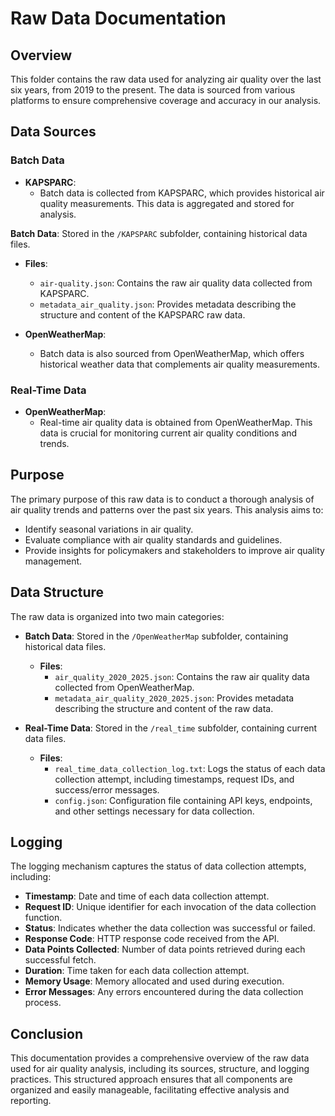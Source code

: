 # Raw Data Documentation

## Overview
This folder contains the raw data used for analyzing air quality over the last six years, from 2019 to the present. The data is sourced from various platforms to ensure comprehensive coverage and accuracy in our analysis.

## Data Sources

### Batch Data
- **KAPSPARC**: 
  - Batch data is collected from KAPSPARC, which provides historical air quality measurements. This data is aggregated and stored for analysis.

**Batch Data**: Stored in the `/KAPSPARC` subfolder, containing historical data files.  
  - **Files**:  
    - `air-quality.json`: Contains the raw air quality data collected from KAPSPARC.  
    - `metadata_air_quality.json`: Provides metadata describing the structure and content of the KAPSPARC raw data.
  
- **OpenWeatherMap**: 
  - Batch data is also sourced from OpenWeatherMap, which offers historical weather data that complements air quality measurements.

### Real-Time Data
- **OpenWeatherMap**: 
  - Real-time air quality data is obtained from OpenWeatherMap. This data is crucial for monitoring current air quality conditions and trends.

## Purpose
The primary purpose of this raw data is to conduct a thorough analysis of air quality trends and patterns over the past six years. This analysis aims to:
- Identify seasonal variations in air quality.
- Evaluate compliance with air quality standards and guidelines.
- Provide insights for policymakers and stakeholders to improve air quality management.


## Data Structure  
The raw data is organized into two main categories:  
- **Batch Data**: Stored in the `/OpenWeatherMap` subfolder, containing historical data files.  
  - **Files**:  
    - `air_quality_2020_2025.json`: Contains the raw air quality data collected from OpenWeatherMap.  
    - `metadata_air_quality_2020_2025.json`: Provides metadata describing the structure and content of the raw data.  
    
- **Real-Time Data**: Stored in the `/real_time` subfolder, containing current data files.  
  - **Files**:  
    - `real_time_data_collection_log.txt`: Logs the status of each data collection attempt, including timestamps, request IDs, and success/error messages.  
    - `config.json`: Configuration file containing API keys, endpoints, and other settings necessary for data collection.  
  
## Logging  
The logging mechanism captures the status of data collection attempts, including:  
- **Timestamp**: Date and time of each data collection attempt.  
- **Request ID**: Unique identifier for each invocation of the data collection function.  
- **Status**: Indicates whether the data collection was successful or failed.  
- **Response Code**: HTTP response code received from the API.  
- **Data Points Collected**: Number of data points retrieved during each successful fetch.  
- **Duration**: Time taken for each data collection attempt.  
- **Memory Usage**: Memory allocated and used during execution.  
- **Error Messages**: Any errors encountered during the data collection process.  
  
## Conclusion  
This documentation provides a comprehensive overview of the raw data used for air quality analysis, including its sources, structure, and logging practices. This structured approach ensures that all components are organized and easily manageable, facilitating effective analysis and reporting.
